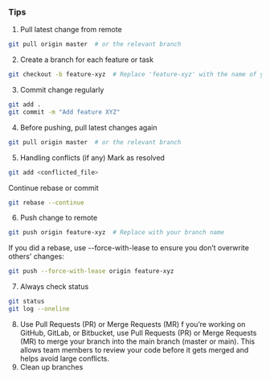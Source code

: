 ### Tips 
1. Pull latest change from remote 
```bash
git pull origin master  # or the relevant branch
```
2. Create a branch for each feature or task
```bash
git checkout -b feature-xyz  # Replace 'feature-xyz' with the name of your feature/task
```
3. Commit change regularly
```bash
git add .
git commit -m "Add feature XYZ"
```
4. Before pushing, pull latest changes again 
```bash 
git pull origin master  # or the relevant branch
```
5. Handling conflicts (if any)
Mark as resolved
```bash
git add <conflicted_file>
```
Continue rebase or commit
```bash
git rebase --continue
```
6. Push change to remote
```bash
git push origin feature-xyz  # Replace with your branch name
```
If you did a rebase, use --force-with-lease to ensure you don’t overwrite others' changes:
```bash 
git push --force-with-lease origin feature-xyz
```
7. Always check status 
```bash
git status
git log --oneline
```
8. Use Pull Requests (PR) or Merge Requests (MR)
f you’re working on GitHub, GitLab, or Bitbucket, use Pull Requests (PR) or Merge Requests (MR) to merge your branch into the main branch (master or main). This allows team members to review your code before it gets merged and helps avoid large conflicts.
10. Clean up branches
